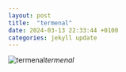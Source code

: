 ```yaml
---
layout: post
title:  "termenal"
date: 2024-03-13 22:33:44 +0100
categories: jekyll update
---
```





![termenal]()*termenal*&nbsp;



[jekyll-docs]: https://jekyllrb.com/docs/home
[jekyll-gh]:   https://github.com/jekyll/jekyll
[jekyll-talk]: https://talk.jekyllrb.com/

